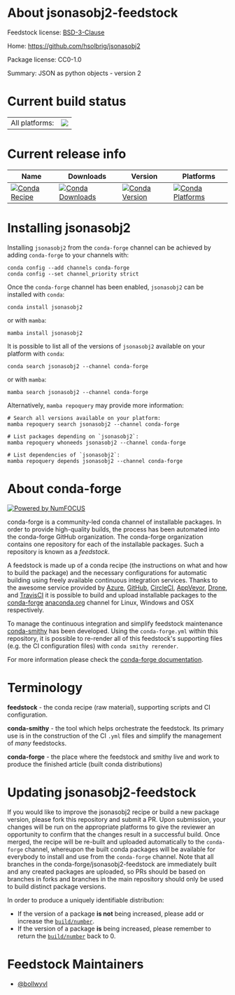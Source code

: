 About jsonasobj2-feedstock
==========================

Feedstock license: [BSD-3-Clause](https://github.com/conda-forge/jsonasobj2-feedstock/blob/main/LICENSE.txt)

Home: https://github.com/hsolbrig/jsonasobj2

Package license: CC0-1.0

Summary: JSON as python objects - version 2

Current build status
====================


<table><tr><td>All platforms:</td>
    <td>
      <a href="https://dev.azure.com/conda-forge/feedstock-builds/_build/latest?definitionId=26353&branchName=main">
        <img src="https://dev.azure.com/conda-forge/feedstock-builds/_apis/build/status/jsonasobj2-feedstock?branchName=main">
      </a>
    </td>
  </tr>
</table>

Current release info
====================

| Name | Downloads | Version | Platforms |
| --- | --- | --- | --- |
| [![Conda Recipe](https://img.shields.io/badge/recipe-jsonasobj2-green.svg)](https://anaconda.org/conda-forge/jsonasobj2) | [![Conda Downloads](https://img.shields.io/conda/dn/conda-forge/jsonasobj2.svg)](https://anaconda.org/conda-forge/jsonasobj2) | [![Conda Version](https://img.shields.io/conda/vn/conda-forge/jsonasobj2.svg)](https://anaconda.org/conda-forge/jsonasobj2) | [![Conda Platforms](https://img.shields.io/conda/pn/conda-forge/jsonasobj2.svg)](https://anaconda.org/conda-forge/jsonasobj2) |

Installing jsonasobj2
=====================

Installing `jsonasobj2` from the `conda-forge` channel can be achieved by adding `conda-forge` to your channels with:

```
conda config --add channels conda-forge
conda config --set channel_priority strict
```

Once the `conda-forge` channel has been enabled, `jsonasobj2` can be installed with `conda`:

```
conda install jsonasobj2
```

or with `mamba`:

```
mamba install jsonasobj2
```

It is possible to list all of the versions of `jsonasobj2` available on your platform with `conda`:

```
conda search jsonasobj2 --channel conda-forge
```

or with `mamba`:

```
mamba search jsonasobj2 --channel conda-forge
```

Alternatively, `mamba repoquery` may provide more information:

```
# Search all versions available on your platform:
mamba repoquery search jsonasobj2 --channel conda-forge

# List packages depending on `jsonasobj2`:
mamba repoquery whoneeds jsonasobj2 --channel conda-forge

# List dependencies of `jsonasobj2`:
mamba repoquery depends jsonasobj2 --channel conda-forge
```


About conda-forge
=================

[![Powered by
NumFOCUS](https://img.shields.io/badge/powered%20by-NumFOCUS-orange.svg?style=flat&colorA=E1523D&colorB=007D8A)](https://numfocus.org)

conda-forge is a community-led conda channel of installable packages.
In order to provide high-quality builds, the process has been automated into the
conda-forge GitHub organization. The conda-forge organization contains one repository
for each of the installable packages. Such a repository is known as a *feedstock*.

A feedstock is made up of a conda recipe (the instructions on what and how to build
the package) and the necessary configurations for automatic building using freely
available continuous integration services. Thanks to the awesome service provided by
[Azure](https://azure.microsoft.com/en-us/services/devops/), [GitHub](https://github.com/),
[CircleCI](https://circleci.com/), [AppVeyor](https://www.appveyor.com/),
[Drone](https://cloud.drone.io/welcome), and [TravisCI](https://travis-ci.com/)
it is possible to build and upload installable packages to the
[conda-forge](https://anaconda.org/conda-forge) [anaconda.org](https://anaconda.org/)
channel for Linux, Windows and OSX respectively.

To manage the continuous integration and simplify feedstock maintenance
[conda-smithy](https://github.com/conda-forge/conda-smithy) has been developed.
Using the ``conda-forge.yml`` within this repository, it is possible to re-render all of
this feedstock's supporting files (e.g. the CI configuration files) with ``conda smithy rerender``.

For more information please check the [conda-forge documentation](https://conda-forge.org/docs/).

Terminology
===========

**feedstock** - the conda recipe (raw material), supporting scripts and CI configuration.

**conda-smithy** - the tool which helps orchestrate the feedstock.
                   Its primary use is in the construction of the CI ``.yml`` files
                   and simplify the management of *many* feedstocks.

**conda-forge** - the place where the feedstock and smithy live and work to
                  produce the finished article (built conda distributions)


Updating jsonasobj2-feedstock
=============================

If you would like to improve the jsonasobj2 recipe or build a new
package version, please fork this repository and submit a PR. Upon submission,
your changes will be run on the appropriate platforms to give the reviewer an
opportunity to confirm that the changes result in a successful build. Once
merged, the recipe will be re-built and uploaded automatically to the
`conda-forge` channel, whereupon the built conda packages will be available for
everybody to install and use from the `conda-forge` channel.
Note that all branches in the conda-forge/jsonasobj2-feedstock are
immediately built and any created packages are uploaded, so PRs should be based
on branches in forks and branches in the main repository should only be used to
build distinct package versions.

In order to produce a uniquely identifiable distribution:
 * If the version of a package **is not** being increased, please add or increase
   the [``build/number``](https://docs.conda.io/projects/conda-build/en/latest/resources/define-metadata.html#build-number-and-string).
 * If the version of a package **is** being increased, please remember to return
   the [``build/number``](https://docs.conda.io/projects/conda-build/en/latest/resources/define-metadata.html#build-number-and-string)
   back to 0.

Feedstock Maintainers
=====================

* [@bollwyvl](https://github.com/bollwyvl/)

